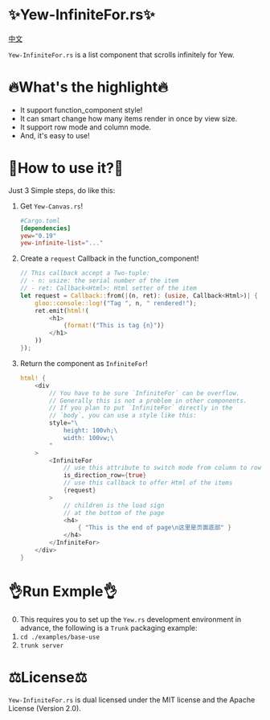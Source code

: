 # ✨Yew-InfiniteFor.rs✨

[中文](https://github.com/1216892614/Yew-InfiniteFor.rs/blob/main/README-zh.md)

`Yew-InfiniteFor.rs` is a list component that scrolls infinitely for Yew.

# 🔥What's the highlight🔥

-   It support function_component style!
-   It can smart change how many items render in once by view size.
-   It support row mode and column mode.
-   And, it's easy to use!

# 📑How to use it?📑

Just 3 Simple steps, do like this:

1. Get `Yew-Canvas.rs`!

    ```toml
    #Cargo.toml
    [dependencies]
    yew="0.19"
    yew-infinite-list="..."
    ```

1. Create a `request` Callback in the function_component!

    ```rust
    // This callback accept a Two-tuple:
    // - n: usize: the serial number of the item
    // - ret: Callback<Html>: Html setter of the item
    let request = Callback::from(|(n, ret): (usize, Callback<Html>)| {
        gloo::console::log!("Tag ", n, " rendered!");
        ret.emit(html!(
            <h1>
                {format!("This is tag {n}")}
            </h1>
        ))
    });
    ```

1. Return the component as `InfiniteFor`!
    ```rust
    html! {
        <div
            // You have to be sure `InfiniteFor` can be overflow.
            // Generally this is not a problem in other components.
            // If you plan to put `InfiniteFor` directly in the
            // `body`, you can use a style like this:
            style="\
                height: 100vh;\
                width: 100vw;\
            "
        >
            <InfiniteFor
                // use this attribute to switch mode from column to row
                is_direction_row={true}
                // use this callback to offer Html of the items
                {request}
            >
                // children is the load sign
                // at the bottom of the page
                <h4>
                    { "This is the end of page\n这里是页面底部" }
                </h4>
            </InfiniteFor>
        </div>
    }
    ```

# 👌Run Exmple👌

0. This requires you to set up the `Yew.rs` development environment in advance, the following is a `Trunk` packaging example:
1. `cd ./examples/base-use`
2. `trunk server`

# ⚖️License⚖️

`Yew-InfiniteFor.rs` is dual licensed under the MIT license and the Apache License (Version 2.0).
